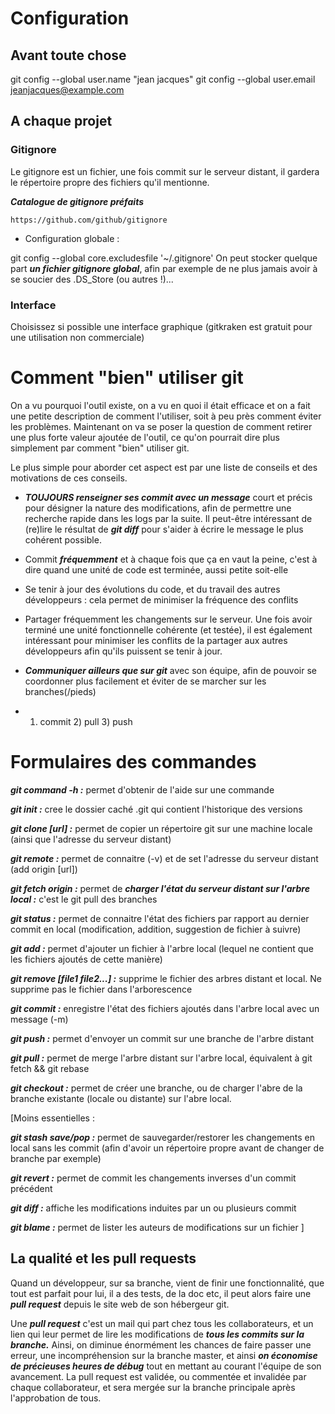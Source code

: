 # Configuration

## Avant toute chose

git config --global user.name "jean jacques"
git config --global user.email jeanjacques@example.com

## A chaque projet 

### Gitignore 

Le gitignore est un fichier, une fois commit sur le serveur distant, il gardera le répertoire propre des fichiers qu'il mentionne. 

***Catalogue de gitignore préfaits***

	https://github.com/github/gitignore 

* Configuration globale : 

git config --global core.excludesfile '~/.gitignore'
On peut stocker quelque part ***un fichier gitignore global***, afin par exemple de ne plus jamais avoir à se soucier des .DS_Store (ou autres !)...

### Interface 

Choisissez si possible une interface graphique (gitkraken est gratuit pour une utilisation non commerciale)

# Comment "bien" utiliser git 

On a vu pourquoi l'outil existe, on a vu en quoi il était efficace et on a fait une petite description de comment l'utiliser, soit à peu près comment éviter les problèmes. 
Maintenant on va se poser la question de comment retirer une plus forte valeur ajoutée de l'outil, ce qu'on pourrait dire plus simplement par comment "bien" utiliser git.

Le plus simple pour aborder cet aspect est par une liste de conseils et des motivations de ces conseils.

* ***TOUJOURS renseigner ses commit avec un message*** court et précis pour désigner la nature des modifications, afin de permettre une recherche rapide dans les logs par la suite. Il peut-être intéressant de (re)lire le résultat de ***git diff*** pour s'aider à écrire le message le plus cohérent possible.

*  Commit ***fréquemment*** et à chaque fois que ça en vaut la peine, c'est à dire quand une unité de code est terminée, aussi petite soit-elle

* Se tenir à jour des évolutions du code, et du travail des autres développeurs : cela permet de minimiser la fréquence des conflits

* Partager fréquemment les changements sur le serveur. Une fois avoir terminé une unité fonctionnelle cohérente (et testée), il est également intéressant pour minimiser les conflits de la partager aux autres développeurs afin qu'ils puissent se tenir à jour.

* ***Communiquer ailleurs que sur git*** avec son équipe, afin de pouvoir se coordonner plus facilement et éviter de se marcher sur les branches(/pieds)

* 1) commit 2) pull 3) push


# Formulaires des commandes

***git command -h :*** permet d'obtenir de l'aide sur une commande

***git init :*** cree le dossier caché .git qui contient l'historique des versions

***git clone [url] :*** permet de copier un répertoire git sur une machine locale (ainsi que l'adresse du serveur distant)

***git remote :*** permet de connaitre (-v) et de set l'adresse du serveur distant (add origin [url])

***git fetch origin :*** permet de ***charger l'état du serveur distant sur l'arbre local :*** c'est le git pull des branches

***git status :*** permet de connaitre l'état des fichiers par rapport au dernier commit en local (modification, addition, suggestion de fichier à suivre)

***git add :*** permet d'ajouter un fichier à l'arbre local (lequel ne contient que les fichiers ajoutés de cette manière)

***git remove [file1 file2...] :*** supprime le fichier des arbres distant et local. Ne supprime pas le fichier dans l'arborescence

***git commit :*** enregistre l'état des fichiers ajoutés dans l'arbre local avec un message (-m)

***git push :*** permet d'envoyer un commit sur une branche de l'arbre distant

***git pull :*** permet de merge l'arbre distant sur l'arbre local, équivalent à git fetch && git rebase

***git checkout :*** permet de créer une branche, ou de charger l'abre de la branche existante (locale ou distante) sur l'abre local. 

[Moins essentielles :

***git stash save/pop :*** permet de sauvegarder/restorer les changements en local sans les commit (afin d'avoir un répertoire propre avant de changer de branche par exemple)

***git revert :*** permet de commit les changements inverses d'un commit précédent

***git diff :*** affiche les modifications induites par un ou plusieurs commit

***git blame :*** permet de lister les auteurs de modifications sur un fichier
]

## La qualité et les pull requests


Quand un développeur, sur sa branche, vient de finir une fonctionnalité, que tout est parfait pour lui, il a des tests, de la doc etc, il peut alors faire une ***pull request*** depuis le site web de son hébergeur git. 

Une ***pull request*** c'est un mail qui part chez tous les collaborateurs, et un lien qui leur permet de lire les modifications de ***tous les commits sur la branche.***
 Ainsi, on diminue énormément les chances de faire passer une erreur, une incompréhension sur la branche master, et ainsi ***on économise de précieuses heures de débug*** tout en mettant au courant l'équipe de son avancement.
La pull request est validée, ou commentée et invalidée par chaque collaborateur, et sera mergée sur la branche principale après l'approbation de tous.

